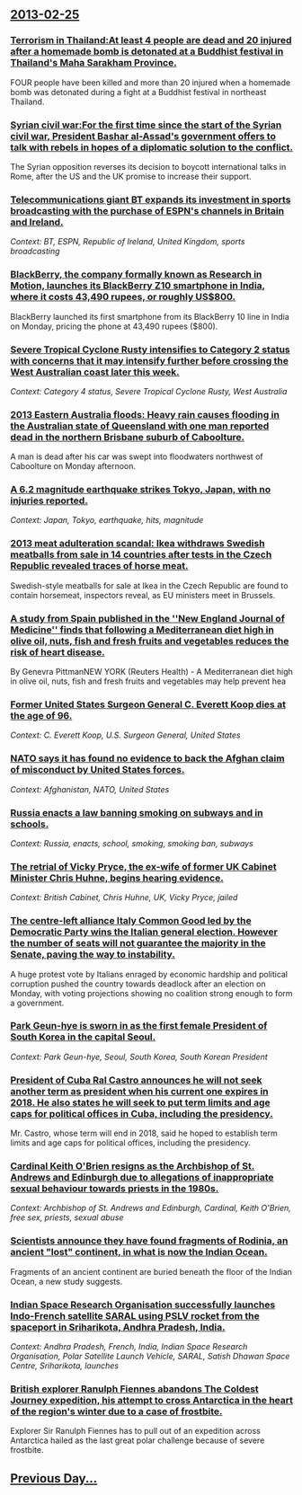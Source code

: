 ## [2013-02-25](/news/2013/02/25/index.md)

### [Terrorism in Thailand:At least 4 people are dead and 20 injured after a homemade bomb is detonated at a Buddhist festival in Thailand's Maha Sarakham Province. ](/news/2013/02/25/terrorism-in-thailand-pat-least-4-people-are-dead-and-20-injured-after-a-homemade-bomb-is-detonated-at-a-buddhist-festival-in-thailand-s-mah.md)
FOUR people have been killed and more than 20 injured when a homemade bomb was detonated during a fight at a Buddhist festival in northeast Thailand.

### [Syrian civil war:For the first time since the start of the Syrian civil war, President Bashar al-Assad's government offers to talk with rebels in hopes of a diplomatic solution to the conflict. ](/news/2013/02/25/syrian-civil-war-pfor-the-first-time-since-the-start-of-the-syrian-civil-war-president-bashar-al-assad-s-government-offers-to-talk-with-reb.md)
The Syrian opposition reverses its decision to boycott international talks in Rome, after the US and the UK promise to increase their support.

### [Telecommunications giant BT expands its investment in sports broadcasting with the purchase of ESPN's channels in Britain and Ireland. ](/news/2013/02/25/telecommunications-giant-bt-expands-its-investment-in-sports-broadcasting-with-the-purchase-of-espn-s-channels-in-britain-and-ireland.md)
_Context: BT, ESPN, Republic of Ireland, United Kingdom, sports broadcasting_

### [BlackBerry, the company formally known as Research in Motion, launches its BlackBerry Z10 smartphone in India, where it costs 43,490 rupees, or roughly US$800. ](/news/2013/02/25/blackberry-the-company-formally-known-as-research-in-motion-launches-its-blackberry-z10-smartphone-in-india-where-it-costs-43-490-rupees.md)
BlackBerry launched its first smartphone from its BlackBerry 10 line in India on Monday, pricing the phone at 43,490 rupees ($800).

### [Severe Tropical Cyclone Rusty intensifies to Category 2 status with concerns that it may intensify further before crossing the West Australian coast later this week. ](/news/2013/02/25/severe-tropical-cyclone-rusty-intensifies-to-category-2-status-with-concerns-that-it-may-intensify-further-before-crossing-the-west-australi.md)
_Context: Category 4 status, Severe Tropical Cyclone Rusty, West Australia_

### [2013 Eastern Australia floods: Heavy rain causes flooding in the Australian state of Queensland with one man reported dead in the northern Brisbane suburb of Caboolture. ](/news/2013/02/25/2013-eastern-australia-floods-heavy-rain-causes-flooding-in-the-australian-state-of-queensland-with-one-man-reported-dead-in-the-northern-b.md)
A man is dead after his car was swept into floodwaters northwest of Caboolture on Monday afternoon.

### [A 6.2 magnitude earthquake strikes Tokyo, Japan, with no injuries reported. ](/news/2013/02/25/a-6-2-magnitude-earthquake-strikes-tokyo-japan-with-no-injuries-reported.md)
_Context: Japan, Tokyo, earthquake, hits, magnitude_

### [2013 meat adulteration scandal: Ikea withdraws Swedish meatballs from sale in 14 countries after tests in the Czech Republic revealed traces of horse meat. ](/news/2013/02/25/2013-meat-adulteration-scandal-ikea-withdraws-swedish-meatballs-from-sale-in-14-countries-after-tests-in-the-czech-republic-revealed-traces.md)
Swedish-style meatballs for sale at Ikea in the Czech Republic are found to contain horsemeat, inspectors reveal, as EU ministers meet in Brussels.

### [A study from Spain published in the ''New England Journal of Medicine'' finds that following a Mediterranean diet high in olive oil, nuts, fish and fresh fruits and vegetables reduces the risk of heart disease. ](/news/2013/02/25/a-study-from-spain-published-in-the-new-england-journal-of-medicine-finds-that-following-a-mediterranean-diet-high-in-olive-oil-nuts-f.md)
By Genevra PittmanNEW YORK (Reuters Health) - A Mediterranean diet high in olive oil, nuts, fish and fresh fruits and vegetables may help prevent hea

### [Former United States Surgeon General C. Everett Koop dies at the age of 96. ](/news/2013/02/25/former-united-states-surgeon-general-c-everett-koop-dies-at-the-age-of-96.md)
_Context: C. Everett Koop, U.S. Surgeon General, United States_

### [NATO says it has found no evidence to back the Afghan claim of misconduct by United States forces. ](/news/2013/02/25/nato-says-it-has-found-no-evidence-to-back-the-afghan-claim-of-misconduct-by-united-states-forces.md)
_Context: Afghanistan, NATO, United States_

### [Russia enacts a law banning smoking on subways and in schools. ](/news/2013/02/25/russia-enacts-a-law-banning-smoking-on-subways-and-in-schools.md)
_Context: Russia, enacts, school, smoking, smoking ban, subways_

### [The retrial of Vicky Pryce, the ex-wife of former UK Cabinet Minister Chris Huhne, begins hearing evidence. ](/news/2013/02/25/the-retrial-of-vicky-pryce-the-ex-wife-of-former-uk-cabinet-minister-chris-huhne-begins-hearing-evidence.md)
_Context: British Cabinet, Chris Huhne, UK, Vicky Pryce, jailed_

### [The centre-left alliance Italy Common Good led by the Democratic Party wins the Italian general election. However the number of seats will not guarantee the majority in the Senate, paving the way to instability. ](/news/2013/02/25/the-centre-left-alliance-italy-common-good-led-by-the-democratic-party-wins-the-italian-general-election-however-the-number-of-seats-will-n.md)
A huge protest vote by Italians enraged by economic hardship and political corruption pushed the country towards deadlock after an election on Monday, with voting projections showing no coalition strong enough to form a government.

### [Park Geun-hye is sworn in as the first female President of South Korea in the capital Seoul. ](/news/2013/02/25/park-geun-hye-is-sworn-in-as-the-first-female-president-of-south-korea-in-the-capital-seoul.md)
_Context: Park Geun-hye, Seoul, South Korea, South Korean President_

### [President of Cuba Ral Castro announces he will not seek another term as president when his current one expires in 2018. He also states he will seek to put term limits and age caps for political offices in Cuba, including the presidency. ](/news/2013/02/25/president-of-cuba-raul-castro-announces-he-will-not-seek-another-term-as-president-when-his-current-one-expires-in-2018-he-also-states-he-w.md)
Mr. Castro, whose term will end in 2018, said he hoped to establish term limits and age caps for political offices, including the presidency.

### [Cardinal Keith O'Brien resigns as the Archbishop of St. Andrews and Edinburgh due to allegations of inappropriate sexual behaviour towards priests in the 1980s. ](/news/2013/02/25/cardinal-keith-o-brien-resigns-as-the-archbishop-of-st-andrews-and-edinburgh-due-to-allegations-of-inappropriate-sexual-behaviour-towards-p.md)
_Context: Archbishop of St. Andrews and Edinburgh, Cardinal, Keith O'Brien, free sex, priests, sexual abuse_

### [Scientists announce they have found fragments of Rodinia, an ancient "lost" continent, in what is now the Indian Ocean. ](/news/2013/02/25/scientists-announce-they-have-found-fragments-of-rodinia-an-ancient-lost-continent-in-what-is-now-the-indian-ocean.md)
Fragments of an ancient continent are buried beneath the floor of the Indian Ocean, a new study suggests.

### [Indian Space Research Organisation successfully launches Indo-French satellite SARAL using PSLV rocket from the spaceport in Sriharikota, Andhra Pradesh, India. ](/news/2013/02/25/indian-space-research-organisation-successfully-launches-indo-french-satellite-saral-using-pslv-rocket-from-the-spaceport-in-sriharikota-an.md)
_Context: Andhra Pradesh, French, India, Indian Space Research Organisation, Polar Satellite Launch Vehicle, SARAL, Satish Dhawan Space Centre, Sriharikota, launches_

### [British explorer Ranulph Fiennes abandons The Coldest Journey expedition, his attempt to cross Antarctica in the heart of the region's winter due to a case of frostbite. ](/news/2013/02/25/british-explorer-ranulph-fiennes-abandons-the-coldest-journey-expedition-his-attempt-to-cross-antarctica-in-the-heart-of-the-region-s-winte.md)
Explorer Sir Ranulph Fiennes has to pull out of an expedition across Antarctica hailed as the last great polar challenge because of severe frostbite.

## [Previous Day...](/news/2013/02/24/index.md)

